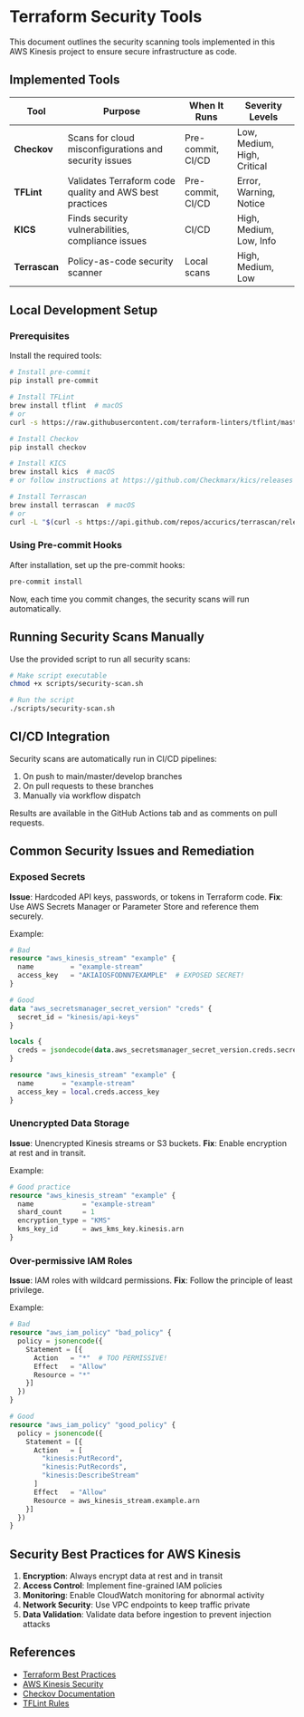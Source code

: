 # Terraform Security Tools

This document outlines the security scanning tools implemented in this AWS Kinesis project to ensure secure infrastructure as code.

## Implemented Tools

| Tool | Purpose | When It Runs | Severity Levels |
|------|---------|--------------|----------------|
| **Checkov** | Scans for cloud misconfigurations and security issues | Pre-commit, CI/CD | Low, Medium, High, Critical |
| **TFLint** | Validates Terraform code quality and AWS best practices | Pre-commit, CI/CD | Error, Warning, Notice |
| **KICS** | Finds security vulnerabilities, compliance issues | CI/CD | High, Medium, Low, Info |
| **Terrascan** | Policy-as-code security scanner | Local scans | High, Medium, Low |

## Local Development Setup

### Prerequisites

Install the required tools:

```bash
# Install pre-commit
pip install pre-commit

# Install TFLint
brew install tflint  # macOS
# or
curl -s https://raw.githubusercontent.com/terraform-linters/tflint/master/install_linux.sh | bash  # Linux

# Install Checkov
pip install checkov

# Install KICS
brew install kics  # macOS
# or follow instructions at https://github.com/Checkmarx/kics/releases

# Install Terrascan
brew install terrascan  # macOS
# or
curl -L "$(curl -s https://api.github.com/repos/accurics/terrascan/releases/latest | grep -o -E "https://.+?_Darwin_x86_64.tar.gz")" > terrascan.tar.gz && tar -xf terrascan.tar.gz terrascan && rm terrascan.tar.gz && sudo mv terrascan /usr/local/bin/  # macOS
```

### Using Pre-commit Hooks

After installation, set up the pre-commit hooks:

```bash
pre-commit install
```

Now, each time you commit changes, the security scans will run automatically.

## Running Security Scans Manually

Use the provided script to run all security scans:

```bash
# Make script executable
chmod +x scripts/security-scan.sh

# Run the script
./scripts/security-scan.sh
```

## CI/CD Integration

Security scans are automatically run in CI/CD pipelines:

1. On push to main/master/develop branches
2. On pull requests to these branches
3. Manually via workflow dispatch

Results are available in the GitHub Actions tab and as comments on pull requests.

## Common Security Issues and Remediation

### Exposed Secrets

**Issue**: Hardcoded API keys, passwords, or tokens in Terraform code.
**Fix**: Use AWS Secrets Manager or Parameter Store and reference them securely.

Example:
```terraform
# Bad
resource "aws_kinesis_stream" "example" {
  name         = "example-stream"
  access_key   = "AKIAIOSFODNN7EXAMPLE"  # EXPOSED SECRET!
}

# Good
data "aws_secretsmanager_secret_version" "creds" {
  secret_id = "kinesis/api-keys"
}

locals {
  creds = jsondecode(data.aws_secretsmanager_secret_version.creds.secret_string)
}

resource "aws_kinesis_stream" "example" {
  name       = "example-stream"
  access_key = local.creds.access_key
}
```

### Unencrypted Data Storage

**Issue**: Unencrypted Kinesis streams or S3 buckets.
**Fix**: Enable encryption at rest and in transit.

Example:
```terraform
# Good practice
resource "aws_kinesis_stream" "example" {
  name            = "example-stream"
  shard_count     = 1
  encryption_type = "KMS"
  kms_key_id      = aws_kms_key.kinesis.arn
}
```

### Over-permissive IAM Roles

**Issue**: IAM roles with wildcard permissions.
**Fix**: Follow the principle of least privilege.

Example:
```terraform
# Bad
resource "aws_iam_policy" "bad_policy" {
  policy = jsonencode({
    Statement = [{
      Action   = "*"  # TOO PERMISSIVE!
      Effect   = "Allow"
      Resource = "*"
    }]
  })
}

# Good
resource "aws_iam_policy" "good_policy" {
  policy = jsonencode({
    Statement = [{
      Action   = [
        "kinesis:PutRecord",
        "kinesis:PutRecords",
        "kinesis:DescribeStream"
      ]
      Effect   = "Allow"
      Resource = aws_kinesis_stream.example.arn
    }]
  })
}
```

## Security Best Practices for AWS Kinesis

1. **Encryption**: Always encrypt data at rest and in transit
2. **Access Control**: Implement fine-grained IAM policies
3. **Monitoring**: Enable CloudWatch monitoring for abnormal activity
4. **Network Security**: Use VPC endpoints to keep traffic private
5. **Data Validation**: Validate data before ingestion to prevent injection attacks

## References

- [Terraform Best Practices](https://www.terraform.io/docs/cloud/guides/recommended-practices/index.html)
- [AWS Kinesis Security](https://docs.aws.amazon.com/streams/latest/dev/security.html)
- [Checkov Documentation](https://www.checkov.io/1.Welcome/Quick%20Start.html)
- [TFLint Rules](https://github.com/terraform-linters/tflint/blob/master/docs/rules/README.md)